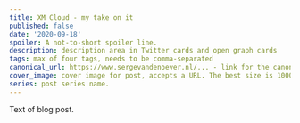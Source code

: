 ```yaml
---
title: XM Cloud - my take on it
published: false
date: '2020-09-18'
spoiler: A not-to-short spoiler line.
description: description area in Twitter cards and open graph cards
tags: max of four tags, needs to be comma-separated
canonical_url: https://www.sergevandenoever.nl/... - link for the canonical version of the content
cover_image: cover image for post, accepts a URL. The best size is 1000 x 420.
series: post series name.
---
```


Text of blog post.